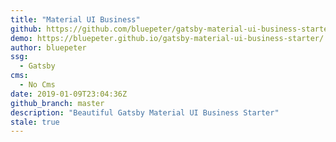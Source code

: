 ```yaml
---
title: "Material UI Business"
github: https://github.com/bluepeter/gatsby-material-ui-business-starter
demo: https://bluepeter.github.io/gatsby-material-ui-business-starter/
author: bluepeter
ssg:
  - Gatsby
cms:
  - No Cms
date: 2019-01-09T23:04:36Z
github_branch: master
description: "Beautiful Gatsby Material UI Business Starter"
stale: true
---
```

